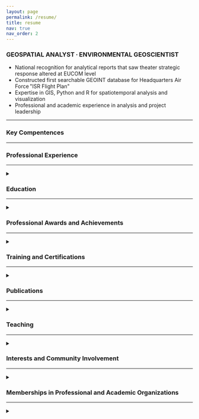 ```yaml
---
layout: page
permalink: /resume/
title: resume
nav: true
nav_order: 2
---
```


<h3>GEOSPATIAL ANALYST ∙ ENVIRONMENTAL GEOSCIENTIST</h3>

* National recognition for analytical reports that saw theater strategic response altered at EUCOM level
* Constructed first searchable GEOINT database for Headquarters Air Force "ISR Flight Plan"
* Expertise in GIS, Python and R for spatiotemporal analysis and visualization
* Professional and academic experience in analysis and project leadership

***

<h3>Key Compentences</h3>
 
***
 
<h3>Professional Experience</h3>
 
***
 
<details><summary> </summary>
lorum ipsum
</details>

<h3>Education</h3>
 
***
 
<details><summary> </summary>
lorum ipsem
</details>

<h3>Professional Awards and Achievements</h3>
 
***
 
<details><summary> </summary>
<p>Invited Presentation at 14th Annual Conference on Global Challenges, Drexel University | 05/2021<br>
<p>Flight of the Quarter for DOOC flight, 450th Intelligence Squadron | 12/2020<br>
<p>Airman Below the Zone (BTZ) | 01/2019<br>
<p>Awarded (coined) by Deputy Chief of Staff for Headquarters Air Force ISR | 12/2018<br>
<p>Flight of the Quarter for DOX flight, 450th Intelligence Squadron | 09/2018<br>
<p>Squadron Outstanding Airman of the Quarter, 450th Intelligence Squadron | 06/2018<br>
<blockquote><em>Lauded by NASIC for GEOINT threat report identifying enemy mobility exercise site</em></blockquote> 
<p>Squadron Outstanding Airman of the Month, 450th Intelligence Squadron | 05/2018<br>
<p>Awarded (coined) by Director of National Geospatial-Intelligence Agency | 03/2018<br>
<blockquote><em>Authored a high visibility GEOINT report identifying enemy tactical change that led to theater strategic response changes at the EUCOM level (CONOP)</em></blockquote>
<p>Technical Training Academic Achievement Award | 08/2017<br>
<p>Basic Military Training Honor Grad | 03/2017</p></details>

<h3>Training and Certifications</h3>
 
***
 
<details><summary> </summary>
<p><strong>ESRI Training Courses</strong> (104 hours) | 12/2018-Present<br>
<p><em>(°indicates formal instructor-led)</em><br>
<ul>
  <li>Spatial Analysis with ArcGIS Pro (24 hours)°</li>
  <li>Image Exploitation for Defense and Intelligence (24 hours)°</li>
  <li>Using ArcGIS for Geospatial Intelligence Analysis (16 hours)°</li>
  <li>Portal for ArcGIS: User Workflows (PAUD) (16 hours)°</li>
  <li>Introduction to Geospatial Concepts for Intelligence (16 hours)°</li>
</ul>
<p><strong>Airman Leadership School, Kapaun AFB,</strong> R-P, Germany | 09/2019<br>
<p><strong>1N1X1 Imagery Analysis Course, Goodfellow AFB,</strong> TX | 09/2017<br>
<p><strong>Air Force Basic Military Training,</strong> Lackland AFB, TX | 03/2017</p></details>

<h3>Publications</h3>
 
***
 
<details><summary> </summary>
lorem ipsum
</details>

<h3>Teaching</h3>
 
***
 
<details><summary> </summary>
lorum ipsem
</details>

<h3>Interests and Community Involvement</h3>
 
***
 
<details><summary> </summary>
<ul>
  <li>2018/2019: Ran cooking area for 400 service members/families across multiple summer events</li>
  <li>02-10/2018: Organized ongoing 693 ISRG fundraiser. Managed $3,600 budget, raised profits of $1,300. Proceeds were used to fund 6 squadron events</li>
</ul>
</details>

<h3>Memberships in Professional and Academic Organizations</h3>

***

<details><summary> </summary>
American Statistical Association (ASA), Gamma Theta Upsilon International Geography Honors Society (Alpha Tau Chapter), Alpha Sigma Lambda Academic Honors Society (Pi Delta Chi Chapter)</details>

